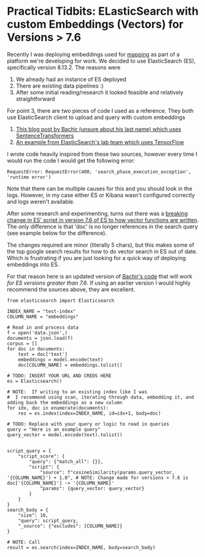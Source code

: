 # Practical Tidbits: ELasticSearch with custom Embeddings (Vectors) for Versions \> 7.6

Recently I was deploying embeddings used for [mapping](https://felixlabelle.github.io/2023/12/18/text-similarity-tasks.html#mapping) as part of a platform we're developing for work. We decided to use ElasticSearch (ES), specifically version 8.13.2. The reasons were
1. We already had an instance of ES deployed
2. There are existing data pipelines :)
3. After some initial reading/research it looked feasible and relatively straightforward

For point 3, there are two pieces of code I used as a reference. They both use ElasticSearch client to upload and query with custom embeddings
1. [This blog post by Bachir (unsure about his last name) which uses SentenceTransformers](https://dzlab.github.io/nlp/2021/08/09/elasticsearch_bert/)
2. [An example from ElasticSearch's lab team which uses TensorFlow](https://github.com/jtibshirani/text-embeddings)

I wrote code heavily inspired from these two sources, however every time I would run the code I would get the following error:

```
RequestError: RequestError(400, 'search_phase_execution_exception', 'runtime error')
```

Note that there can be multiple causes for this and you should look in the logs. However, in my case either ES or Kibana wasn't configured correctly and logs weren't available.

After some research and experimenting, turns out there was a [breaking change in ES' script in version 7.6 of ES to how vector functions are written](https://www.elastic.co/guide/en/elasticsearch/reference/7.17/breaking-changes-7.6.html#_update_to_vector_function_signatures).  The only difference is that
'doc' is no longer references in the search query (see example below for the difference).

The changes required are minor (literally 5 chars), but this makes some of the top google search results for how to do vector search in ES out of date. Which is frustrating if you are just looking for a quick way of deploying embeddings into ES.

For that reason here is an updated version of [Bachir's code](https://dzlab.github.io/nlp/2021/08/09/elasticsearch_bert/) that will work *for ES versions greater than 7.6*. If using an earlier version I would highly recommend the sources above, they are excellent.

```
from elasticsearch import Elasticsearch

INDEX_NAME = "test-index"
COLUMN_NAME = "embeddings"

# Read in and process data
f = open('data.json',)
documents = json.load(f)
corpus = []
for doc in documents:
    text = doc['text']
    embeddings = model.encode(text)
    doc[COLUMN_NAME] = embeddings.tolist()

# TODO: INSERT YOUR URL AND CREDS HERE
es = Elasticsearch()

# NOTE:  If writing to an existing index like I was
#  I recommend using scan, iterating through data, embedding it, and adding back the embeddings as a new column
for idx, doc in enumerate(documents):
    res = es.index(index=INDEX_NAME, id=idx+1, body=doc)

# TODO: Replace with your query or logic to read in queries
query = "Here is an example query"
query_vector = model.encode(text).tolist()


script_query = {
    "script_score": {
        "query": {"match_all": {}},
        "script": {
            "source": f"cosineSimilarity(params.query_vector, '{COLUMN_NAME}') + 1.0", # NOTE: Change made for versions > 7.6 is doc['{COLUMN_NAME}'] -> '{COLUMN_NAME}'
            "params": {query_vector: query_vector}
        }
    }
}
search_body = {
    "size": 10,
    "query": script_query,
    "_source": {"excludes": [COLUMN_NAME]}
}

# NOTE: Call
result = es.search(index=INDEX_NAME, body=search_body)

```
